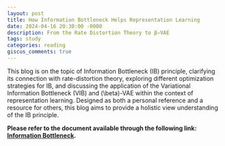 ```yaml
---
layout: post
title: How Information Bottleneck Helps Representation Learning
date: 2024-04-16 20:30:00 -0000
description: From the Rate Distortion Theory to β−VAE
tags: study
categories: reading
giscus_comments: true
---
```


This blog is on the topic of Information Bottleneck (IB) principle, clarifying its connection with rate-distortion theory, exploring different optimization strategies for IB, and discussing the application of the Variational Information Bottleneck (VIB) and \(\beta\)-VAE within the context of representation learning. Designed as both a personal reference and a resource for others, this blog aims to provide a holistic view understanding of the IB principle. 


**Please refer to the document available through the following link: [Information Bottleneck](/assets/pdf/IB_principle.pdf).**